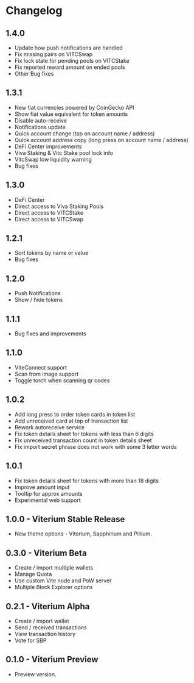 # Changelog

## 1.4.0

* Update how push notifications are handled
* Fix missing pairs on VITCSwap
* Fix lock state for pending pools on VITCStake
* Fix reported reward amount on ended pools
* Other Bug fixes

## 1.3.1

* New fiat currencies powered by CoinGecko API
* Show fiat value equivalent for token amounts
* Disable auto-receive
* Notifications update
* Quick account change (tap on account name / address)
* Quick account address copy (long press on account name / address)
* DeFi Center improvements
* Viva Staking & Vitc Stake pool lock info
* VitcSwap low liquidity warning
* Bug fixes

## 1.3.0

* DeFi Center
* Direct access to Viva Staking Pools
* Direct access to VITCStake
* Direct access to VITCSwap

## 1.2.1

* Sort tokens by name or value
* Bug fixes

## 1.2.0

* Push Notifications
* Show / hide tokens

## 1.1.1

* Bug fixes and improvements

## 1.1.0

* ViteConnect support
* Scan from image support
* Toggle torch when scanning qr codes

## 1.0.2

* Add long press to order token cards in token list
* Add unreceived card at top of transaction list
* Rework autoreceive service
* Fix token details sheet for tokens with less than 6 digits
* Fix unreceived transaction count in token details sheet
* Fix import secret phrase does not work with some 3 letter words

## 1.0.1

* Fix token details sheet for tokens with more than 18 digits
* Improve amount input
* Tooltip for approx amounts
* Experimental web support

## 1.0.0 - Viterium Stable Release

* New theme options - Viterium, Sapphirium and Pillium.

## 0.3.0 - Viterium Beta

* Create / import multiple wallets
* Manage Quota
* Use custom Vite node and PoW server
* Multiple Block Explorer options

## 0.2.1 - Viterium Alpha

* Create / import wallet
* Send / received transactions
* View transaction history
* Vote for SBP

## 0.1.0 - Viterium Preview

* Preview version.
